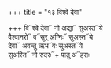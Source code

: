 +++
title = "१३ विश्वे देवा"

+++
वि᳓श्वे देवा᳓ नो अद्या᳓ सुअस्त᳓ये  
वैश्वानरो᳓ व᳓सुर् अग्निः᳓ सुअस्त᳓ये  
देवा᳓ अवन्तु ऋभ᳓वः सुअस्त᳓ये  
सुअस्ति᳓ नो रुदरः᳓+ पातु अं᳓हसः